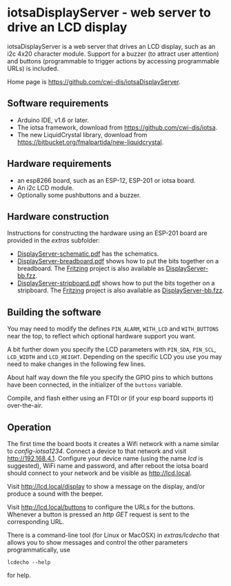 # iotsaDisplayServer - web server to drive an LCD display

iotsaDisplayServer is a web server that drives an LCD display, such as an i2c 4x20 character module. Support for a buzzer (to attract user attention) and buttons (programmable to trigger actions by accessing programmable URLs) is included.

Home page is <https://github.com/cwi-dis/iotsaDisplayServer>.

## Software requirements

* Arduino IDE, v1.6 or later.
* The iotsa framework, download from <https://github.com/cwi-dis/iotsa>.
* The new LiquidCrystal library, download from <https://bitbucket.org/fmalpartida/new-liquidcrystal>.

## Hardware requirements

* an esp8266 board, such as an ESP-12, ESP-201 or iotsa board.
* An i2c LCD module.
* Optionally some pushbuttons and a buzzer.

## Hardware construction

Instructions for constructing the hardware using an ESP-201 board are provided in the _extras_ subfolder:

* [DisplayServer-schematic.pdf](extras/DisplayServer-schematic.pdf) has the schematics.
* [DisplayServer-breadboard.pdf](extras/DisplayServer-breadboard.pdf) shows how to put the bits together on a breadboard. The [Fritzing](http://fritzing.org/home/) project is also available as [DisplayServer-bb.fzz](extras/DisplayServer-bb.fzz).
* [DisplayServer-stripboard.pdf](extras/DisplayServer-stripboard.pdf) shows how to put the bits together on a stripboard. The [Fritzing](http://fritzing.org/home/) project is also available as [DisplayServer-bb.fzz](extras/DisplayServer-print.fzz).

## Building the software

You may need to modify the defines `PIN_ALARM`, `WITH_LCD` and `WITH_BUTTONS` near the top, to reflect which optional hardware support you want.

A bit further down you specify the LCD parameters with `PIN_SDA`, `PIN_SCL`, `LCD_WIDTH` and `LCD_HEIGHT`. Depending on the specific LCD you use you may need to make changes in the following few lines.

About half way down the file you specify the GPIO pins to which buttons have been connected, in the initializer of the `buttons` variable.

Compile, and flash either using an FTDI or (if your esp board supports it) over-the-air.

## Operation

The first time the board boots it creates a Wifi network with a name similar to _config-iotsa1234_.  Connect a device to that network and visit <http://192.168.4.1>. Configure your device name (using the name _lcd_ is suggested), WiFi name and password, and after reboot the iotsa board should connect to your network and be visible as <http://lcd.local>.

Visit <http://lcd.local/display> to show a message on the display, and/or produce a sound with the beeper.

Visit <http://lcd.local/buttons> to configure the URLs for the buttons. Whenever a button is pressed an _http GET_ request is sent to the corresponding URL.

There is a command-line tool (for Linux or MacOSX) in _extras/lcdecho_ that allows you to show messages and control the other parameters programmatically, use

```
lcdecho --help
```

for help.